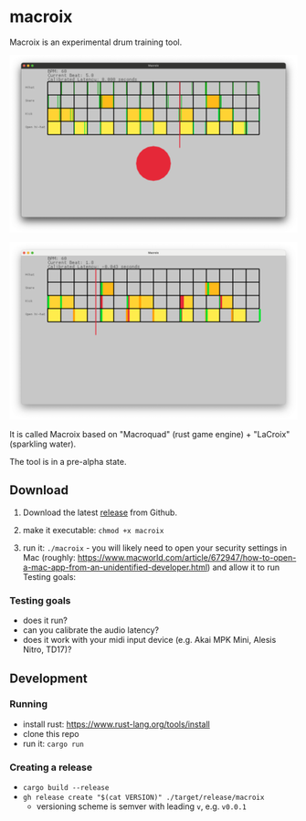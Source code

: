 # macroix

Macroix is an experimental drum training tool.

![work in progress screenshot](./screenshot.png)

![scoring hits](./scores.png)

It is called Macroix based on "Macroquad" (rust game engine) + "LaCroix" (sparkling water).

The tool is in a pre-alpha state.

## Download

1. Download the latest [release](https://github.com/nathanleiby/macroix/releases) from Github.

2. make it executable: `chmod +x macroix`
3. run it: `./macroix` - you will likely need to open your security settings in Mac (roughly: https://www.macworld.com/article/672947/how-to-open-a-mac-app-from-an-unidentified-developer.html) and allow it to run
   Testing goals:

### Testing goals

- does it run?
- can you calibrate the audio latency?
- does it work with your midi input device (e.g. Akai MPK Mini, Alesis Nitro, TD17)?

## Development

### Running

- install rust: https://www.rust-lang.org/tools/install
- clone this repo
- run it: `cargo run`

### Creating a release

- `cargo build --release`
- `gh release create "$(cat VERSION)" ./target/release/macroix`
  - versioning scheme is semver with leading `v`, e.g. `v0.0.1`
